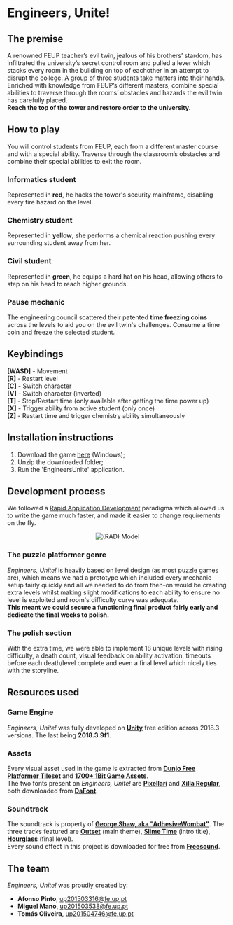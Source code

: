 # Engineers, Unite!

## The premise
A renowned FEUP teacher’s evil twin, jealous of his brothers’ stardom, has infiltrated the university’s secret control room and pulled a lever which stacks every room in the building on top of eachother in an attempt to disrupt the college. 
A group of three students take matters into their hands. Enriched with knowledge from FEUP’s different masters, combine special abilities to traverse through the rooms’ obstacles and hazards the evil twin has carefully placed.  
**Reach the top of the tower and restore order to the university.**

## How to play
You will control students from FEUP, each from a different master course and with a special ability. Traverse through the classroom’s obstacles and combine their special abilities to exit the room.

### Informatics student
Represented in **red**, he hacks the tower's security mainframe, disabling every fire hazard on the level.

### Chemistry student
Represented in **yellow**, she performs a chemical reaction pushing every surrounding student away from her.

### Civil student
Represented in **green**, he equips a hard hat on his head, allowing others to step on his head to reach higher grounds.

### Pause mechanic
The engineering council scattered their patented **time freezing coins** across the levels to aid you on the evil twin's challenges. Consume a time coin and freeze the selected student.

## Keybindings
**[WASD]** - Movement  
**[R]** - Restart level  
**[C]** - Switch character  
**[V]** - Switch character (inverted)  
**[T]** - Stop/Restart time (only available after getting the time power up)  
**[X]** - Trigger ability from active student (only once)  
**[Z]** - Restart time and trigger chemistry ability simultaneously  

## Installation instructions
1. Download the game [here](https://drive.google.com/file/d/1OX8ffoSk0Gglx6kyIm-KT8QCv9HjZ8Ke/view?usp=sharing) (Windows);
2. Unzip the downloaded folder;
3. Run the 'EngineersUnite' application.

## Development process
We followed a [Rapid Application Development](https://en.wikipedia.org/wiki/Rapid_application_development) paradigma which allowed us to  write the game much faster, and made it easier to change requirements on the fly. 
<p align="center">
  <img src="https://upload.wikimedia.org/wikipedia/commons/thumb/5/5f/RADModel.JPG/440px-RADModel.JPG" alt="(RAD) Model"/>
</p>

### The puzzle platformer genre
*Engineers, Unite!* is heavily based on level design (as most puzzle games are), which means we had a prototype which included every mechanic setup fairly quickly and all we needed to do from then-on would be creating extra levels whilst making slight modifications to each ability to ensure no level is exploited and room's difficulty curve was adequate.  
**This meant we could secure a functioning final product fairly early and dedicate the final weeks to polish.**

### The polish section
With the extra time, we were able to implement 18 unique levels with rising difficulty, a death count, visual feedback on ability activation, timeouts before each death/level complete and even a final level which nicely ties with the storyline.

## Resources used
### Game Engine
*Engineers, Unite!* was fully developed on [**Unity**](https://unity.com/) free edition across 2018.3 versions. The last being **2018.3.9f1**.

### Assets
Every visual asset used in the game is extracted from [**Dunjo Free Platformer Tileset**](https://arks.itch.io/dungeon-platform-tileset) and [**1700+ 1Bit Game Assets**](https://kronbits.itch.io/1bit-game-assets).  
The two fonts present on *Engineers, Unite!* are [**Pixellari**](https://www.dafont.com/pixellari.font) and [**Xilla Regular**](https://www.dafont.com/xilla.font), both downloaded from [**DaFont**](https://www.dafont.com/).

### Soundtrack 
The soundtrack is property of [**George Shaw, aka "AdhesiveWombat"**](https://soundcloud.com/adhesivewombat). The three tracks featured are [**Outset**](https://soundcloud.com/adhesivewombat/outset) (main theme), [**Slime Time**](https://soundcloud.com/adhesivewombat/slime) (intro title), [**Hourglass**](https://soundcloud.com/adhesivewombat/hourglass) (final level).  
Every sound effect in this project is downloaded for free from [**Freesound**](https://freesound.org/).

## The team
*Engineers, Unite!* was proudly created by:
* **Afonso Pinto**, up201503316@fe.up.pt
* **Miguel Mano**, up201503538@fe.up.pt
* **Tomás Oliveira**, up201504746@fe.up.pt
